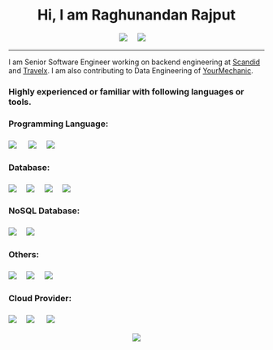 
<h1 align='center'> Hi, I am Raghunandan Rajput</h1>

<p align='center'>
  <a href="https://www.linkedin.com/in/raghunandanrajput/"><img src="https://img.shields.io/badge/linkedin-blue.svg?&style=for-the-badge&logo=linkedin&logoColor=white" /></a>&nbsp;&nbsp;&nbsp;&nbsp;
  <a href="mailto:raghunandanrajput+github@gmail.com"><img src="https://img.shields.io/badge/gmail-%23D14836.svg?&style=for-the-badge&logo=gmail&logoColor=white" /></a>&nbsp;&nbsp;&nbsp;&nbsp;

</p>
<hr>
I am Senior Software Engineer working on backend engineering at <a href="https://scandid.in?utm_source=raghu777&utm_medium=github">Scandid</a> and <a href="https://travelx.ai?utm_source=raghu777&utm_medium=github">Travelx</a>. I am also contributing to Data Engineering of <a href="https://www.yourmechanic.com/">YourMechanic</a>.
<br>
<h3>Highly experienced or familiar with following languages or tools.</h3>
<h3>Programming Language:<h3> <img src="https://img.shields.io/badge/Java-ED8B00?style=for-the-badge&logo=java&logoColor=white" />
  &nbsp;&nbsp;&nbsp;&nbsp;
  <img src="https://img.shields.io/badge/Python-3776AB?style=for-the-badge&logo=python&logoColor=white" />&nbsp;&nbsp;&nbsp;&nbsp;
    <img src="https://img.shields.io/badge/Ruby-CC342D?style=for-the-badge&logo=ruby&logoColor=white" />
    <h3>Database:<h3>
      <img src="https://img.shields.io/badge/MySQL-00000F?style=for-the-badge&logo=mysql&logoColor=white" />&nbsp;&nbsp;&nbsp;&nbsp;
        <img src="https://img.shields.io/badge/PostgreSQL-316192?style=for-the-badge&logo=postgresql&logoColor=white" />&nbsp;&nbsp;&nbsp;&nbsp;
          <img src="https://img.shields.io/badge/redis-%23DD0031.svg?&style=for-the-badge&logo=redis&logoColor=white" />&nbsp;&nbsp;&nbsp;&nbsp;
          <img src="https://img.shields.io/badge/redshift-blue.svg?&style=for-the-badge&logo=redshift&logoColor=white" />
    <h3>NoSQL Database:<h3>
      <img src="https://img.shields.io/badge/MongoDB-4EA94B?style=for-the-badge&logo=mongodb&logoColor=white" />&nbsp;&nbsp;&nbsp;&nbsp;
      <img src="https://img.shields.io/badge/Apache%20Solr-red?style=for-the-badge&logo=solr&logoColor=white" />
          <h3>Others:<h3>
      <img src="https://img.shields.io/badge/Apache%20Airflow-06AEBC?style=for-the-badge&logo=airflow&logoColor=white" />&nbsp;&nbsp;&nbsp;&nbsp;
      <img src="https://img.shields.io/badge/SQL%20Workbench-659C04?style=for-the-badge&logo=sql&logoColor=white" />&nbsp;&nbsp;&nbsp;&nbsp;
      <img src="https://img.shields.io/badge/Tableau-white?style=for-the-badge&logo=tableau" />
            <h3>Cloud Provider:<h3>
      <img src="https://img.shields.io/badge/Google-red?style=for-the-badge&logo=google&logoColor=white" />&nbsp;&nbsp;&nbsp;&nbsp;
      <img src="https://img.shields.io/badge/Azure-blue?style=for-the-badge&logo=azure&logoColor=white" />
              &nbsp;&nbsp;&nbsp;&nbsp;
      <img src="https://img.shields.io/badge/AWS-FA7404?style=for-the-badge&logo=aws&logoColor=white" />
<p align='center'>
  <a href="#"><img src="https://visitor-badge.glitch.me/badge?page_id=raghu777.raghu777??style=for-the-badge&logo=appveyor"></a>
</p>
